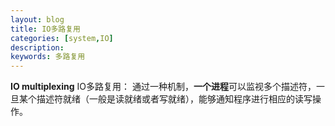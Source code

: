 ```yaml
---
layout: blog
title: IO多路复用
categories: [system,IO]
description:
keywords: 多路复用
---
```


**IO multiplexing** IO多路复用： 通过一种机制，**一个进程**可以监视多个描述符，一旦某个描述符就绪（一般是读就绪或者写就绪），能够通知程序进行相应的读写操作。
